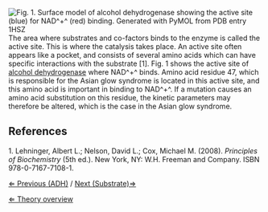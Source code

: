 ![Fig. 1. Surface model of alcohol dehydrogenase showing the active site (blue) for NAD^+^ (red) binding. Generated with PyMOL from PDB entry 1HSZ]( act_site_NAD+.png "fig:Fig. 1. Surface model of alcohol dehydrogenase showing the active site (blue) for NAD+ (red) binding. Generated with PyMOL from PDB entry 1HSZ")
The area where substrates and co-factors binds to the enzyme is called
the active site. This is where the catalysis takes place. An active site
often appears like a pocket, and consists of several amino acids which
can have specific interactions with the substrate [1]. Fig. 1 shows the
active site of [alcohol dehydrogenase](/wiki/ADH "wikilink") where NAD^+^
binds. Amino acid residue 47, which is responsible for the Asian glow
syndrome is located in this active site, and this amino acid is
important in binding to NAD^+^. If a mutation causes an amino acid
substitution on this residue, the kinetic parameters may therefore be
altered, which is the case in the Asian glow syndrome.

References
----------

1\. Lehninger, Albert L.; Nelson, David L.; Cox, Michael M. (2008).
*Principles of Biochemistry* (5th ed.). New York, NY: W.H. Freeman and
Company. ISBN 978-0-7167-7108-1.

[⇐ Previous (ADH)](/wiki/ADH "wikilink") / [Next
(Substrate)⇒](/wiki/Substrate "wikilink")

[⇐ Theory overview](/wiki/Enzyme_Kinetics "wikilink")

